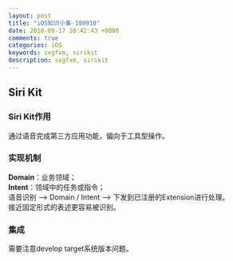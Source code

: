 ```yaml
---
layout: post
title: "iOS知识小集-180910"
date: 2018-09-17 20:42:43 +0800
comments: true
categories: iOS
keywords: sxgfxm, sirikit
description: sxgfxm, sirikit
---
```


## Siri Kit

### Siri Kit作用
通过语音完成第三方应用功能，偏向于工具型操作。

### 实现机制
**Domain**：业务领域；  
**Intent**：领域中的任务或指令；  
语音识别 --> Domain / Intent --> 下发到已注册的Extension进行处理。  
接近固定形式的表述更容易被识别。  

### 集成
需要注意develop target系统版本问题。